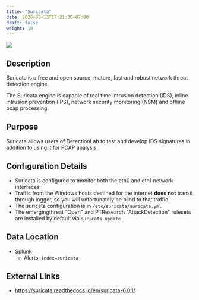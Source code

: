 ```yaml
---
title: "Suricata"
date: 2020-08-13T17:21:36-07:00
draft: false
weight: 10
---
```


![](../../images/suricata.png)

## Description
Suricata is a free and open source, mature, fast and robust network threat detection engine.

The Suricata engine is capable of real time intrusion detection (IDS), inline intrusion prevention (IPS), network security monitoring (NSM) and offline pcap processing.

## Purpose
Suricata allows users of DetectionLab to test and develop IDS signatures in addition to using it for PCAP analysis. 

## Configuration Details
* Suricata is configured to monitor both the eth0 and eth1 network interfaces
* Traffic from the Windows hosts destined for the internet **does not** transit through logger, so you will unfortunately be blind to that traffic.
* The suricata configuration is in `/etc/suricata/suricata.yml`
* The emergingthreat "Open" and PTResearch "AttackDetection" rulesets are installed by default via `suricata-update`

## Data Location
* Splunk 
  * Alerts: `index=suricata`

## External Links
* https://suricata.readthedocs.io/en/suricata-6.0.1/
